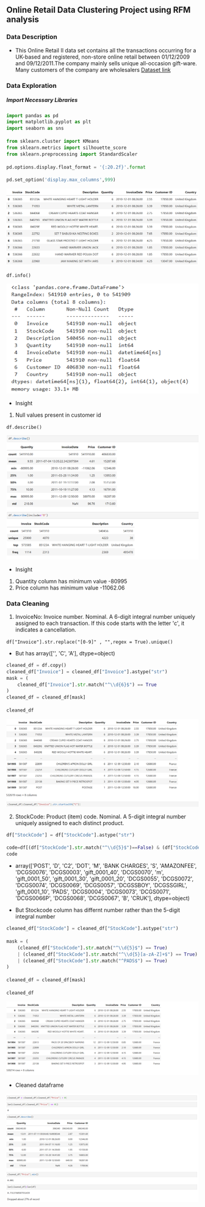 ## Online Retail Data Clustering Project using RFM analysis

### Data Description 

- This Online Retail II data set contains all the transactions occurring for a UK-based and registered, non-store online retail between 01/12/2009 and 09/12/2011.The company mainly sells unique all-occasion gift-ware. Many customers of the company are wholesalers [Dataset link](https://archive.ics.uci.edu/dataset/502/online+retail+ii)

### Data Exploration

##### Import Necessary Libraries

``` python
import pandas as pd
import matplotlib.pyplot as plt
import seaborn as sns

from sklearn.cluster import KMeans
from sklearn.metrics import silhouette_score
from sklearn.preprocessing import StandardScaler

pd.options.display.float_format = '{:20.2f}'.format

pd.set_option('display.max_columns',999)
```
![Screenshot](./Image/dataset.png)

`df.info()`


![info](./Image/info.png)

- Insight
1. Null values present in customer id

`df.describe()`


![describe](./Image/describe.png)

- Insight
1. Quantity column has minimum value -80995
2. Price column has minimum value  -11062.06

### Data Cleaning

1. InvoiceNo: Invoice number. Nominal. A 6-digit integral number uniquely assigned to each transaction. If this code starts with the letter 'c', it indicates a cancellation.

`df["Invoice"].str.replace("[0-9]" , "",regex = True).unique()`
- But has array(['', 'C', 'A'], dtype=object)

```python
cleaned_df = df.copy()
cleaned_df["Invoice"] = cleaned_df["Invoice"].astype("str")
mask = (
    cleaned_df["Invoice"].str.match("^\\d{6}$") == True
)
cleaned_df = cleaned_df[mask]

cleaned_df
```
![invoice clean](./Image/invoice%20clean.png)

2. StockCode: Product (item) code. Nominal. A 5-digit integral number uniquely assigned to each distinct product.

```python
df["StockCode"] = df["StockCode"].astype("str")

code=df[(df["StockCode"].str.match("^\\d{5}$")==False) & (df["StockCode"].str.match("^\\d{5}[a-zA-Z]+$")== False)]["StockCode"].unique()
code
```
- array(['POST', 'D', 'C2', 'DOT', 'M', 'BANK CHARGES', 'S', 'AMAZONFEE',
       'DCGS0076', 'DCGS0003', 'gift_0001_40', 'DCGS0070', 'm',
       'gift_0001_50', 'gift_0001_30', 'gift_0001_20', 'DCGS0055',
       'DCGS0072', 'DCGS0074', 'DCGS0069', 'DCGS0057', 'DCGSSBOY',
       'DCGSSGIRL', 'gift_0001_10', 'PADS', 'DCGS0004', 'DCGS0073',
       'DCGS0071', 'DCGS0066P', 'DCGS0068', 'DCGS0067', 'B', 'CRUK'],
      dtype=object)

- But Stockcode column has differnt number rather than the 5-digit integral number

```python
cleaned_df["StockCode"] = cleaned_df["StockCode"].astype("str")

mask = (
    (cleaned_df["StockCode"].str.match("^\\d{5}$") == True)
    | (cleaned_df["StockCode"].str.match("^\\d{5}[a-zA-Z]+$") == True)
    | (cleaned_df["StockCode"].str.match("^PADS$") == True)
)

cleaned_df = cleaned_df[mask]

cleaned_df
```
![stockcode](./Image/stockcode%20clean.png)

- Cleaned dataframe

![cleaned_df](./Image/cleaned%20df.png)
